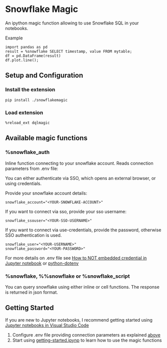 # Snowflake Magic 

An ipython magic function allowing to use Snowflake SQL in your notebooks.

Example
```
import pandas as pd
result = %snowflake SELECT timestamp, value FROM mytable;
df = pd.DataFrame(result)
df.plot.line();
```

## Setup and Configuration

### Install the extension

```
pip install ./snowflakemagic
```

### Load extension
```
%reload_ext dqlmagic
```

## Available magic functions

### %snowflake_auth
Inline function connecting to your snowflake account. Reads connection parameters from .env file:

You can either authenticate via SSO, which opens an external browser, or using credentials. 

Provide your snowflake account details:

```
snowflake_account="<YOUR-SNOWFLAKE-ACCOUNT>"
```

If you want to connect via sso, provide your sso username: 

```
snowflake_ssouser="<YOUR-SSO-USERNAME>"
```

If you want to connect via use-credentials, provide the password, otherwise SSO authentication is used.
```
snowflake_user="<YOUR-USERNAME>"
snowflake_password="<YOUR-PASSWORD>"
```

For more details on .env file see [How to NOT embedded credential in Jupyter notebook](https://yuthakarn.medium.com/how-to-not-show-credential-in-jupyter-notebook-c349f9278466) or [python-dotenv](https://pypi.org/project/python-dotenv/)


### %snowflake, %%snowflake or %snowflake_script
You can query snowflake using either inline or cell functions. The response is returned in json format.

## Getting Started
If you are new to Jupyter notebooks, I recommend getting started using [Jupyter notebooks in Visual Studio Code](https://code.visualstudio.com/docs/datascience/jupyter-notebooks)

1. Configure .env file providing connection parameters as explained [above](#%snowflake_auth)
2. Start using [getting-started.ipynp](getting-started.ipynb) to learn how to use the magic functions
